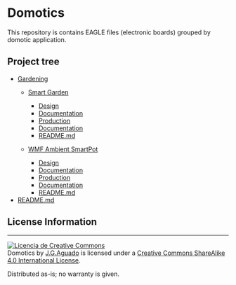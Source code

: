 # Domotics

This repository is contains EAGLE files (electronic boards) grouped by domotic application.

## Project tree

* [Gardening ](./Gardening/)
    * [Smart Garden](./Gardening/Smart_Garden)
        * [Design](./Gardening/Smart_Garden/Design/)
        * [Documentation](./Gardening/Smart_Garden/Documentation/)
        * [Production](./Gardening/Smart_Garden/Production/)
        * [Documentation](../Gardening/Smart_Garden/Documentation/)
        * [README.md](./README.md)

    * [WMF Ambient SmartPot](./Gardening/WMF_Ambient_SmartPot/)
        * [Design](./Gardening/WMF_Ambient_SmartPot/Design/)
        * [Documentation](./Gardening/WMF_Ambient_SmartPot/Documentation/)
        * [Production](./Gardening/WMF_Ambient_SmartPot/Production/)
        * [Documentation](../Gardening/WMF_Ambient_SmartPot/Documentation/)
        * [README.md](./README.md)
 * [README.md](./README.md)


## License Information
-------------------
<a rel="license" href="http://creativecommons.org/licenses/by-nc/4.0/"><img alt="Licencia de Creative Commons" style="border-width:0" src="https://i.creativecommons.org/l/by-nc/4.0/88x31.png" /></a><br /><span xmlns:dct="http://purl.org/dc/terms/" property="dct:title">Domotics</span> by <a xmlns:cc="http://creativecommons.org/ns#" href="https://github.com/SpaceDIY/Domotics" property="cc:attributionName" rel="cc:attributionURL">J.G.Aguado</a> is licensed under a <a rel="license" href="http://creativecommons.org/licenses/by-nc/4.0/">Creative Commons ShareAlike 4.0 International License</a>.

Distributed as-is; no warranty is given.
